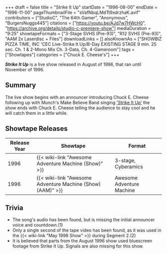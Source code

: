 +++
draft = false
title = "Strike It Up"
startDate = "1996-08-00"
endDate = "1996-11-00"
pageThumbnailFile = "sVafNbqLMdTt9xdrzhaK.avif"
contributors = ["StudioC", "The 64th Gamer", "Anonymous", "BurgersNuggs445"]
citations = ["https://youtu.be/AJd7w7HWcH0", "https://archive.org/details/studio-c-premiere-show"]
mediaDuration = "9:25"
showtapeFormats = ["3-Stage SVHS (Pre-93)", "R12 SVHS (Pre-93)", "AAM 2x Laserdisc + Files"]
downloadLinks = []
alsoKnownAs = ["SHOWBIZ PIZZA TIME, INC 'CEC Live-Strike It Up/B-Day EXISTING STAGE 9 min. 25 sec. Ch. 1 & 2-Mono Mix Ch. 3-Data, Ch. 4-Gameroom"]
tags = ["Showtapes"]
categories = ["Chuck E. Cheese's"]
+++

***Strike It Up*** is a live show released in August of 1996, that ran until November of 1996.

## Summary

The live show begins with an announcer introducing Chuck E. Cheese following up with Munch's Make Believe Band singing ['Strike It Up'](https://en.wikipedia.org/wiki/Strike_It_Up) the show ends with Chuck E. Cheese telling the audience to stay cool and he will catch them in a little while.

## Showtape Releases

| Release Year | Showtape                                                         | Format                    |
|--------------|------------------------------------------------------------------|---------------------------|
| 1996         | {{< wiki-link "Awesome Adventure Machine (Show)" >}}       | 3-stage, Cyberamics       |
| 1996         | {{< wiki-link "Awesome Adventure Machine (Show) (AAM)" >}} | Awesome Adventure Machine |

## Trivia

- The song's audio has been found, but is missing the initial announcer voice and countdown.(1)
- Only a single second of the tape video has been found, as it was used in the {{< wiki-link "May 1998 Show" >}} during Segment 2.(2)
- It is believed that parts from the August 1996 show used bluescreen footage from Strike It Up. Signals are also missing for this show.